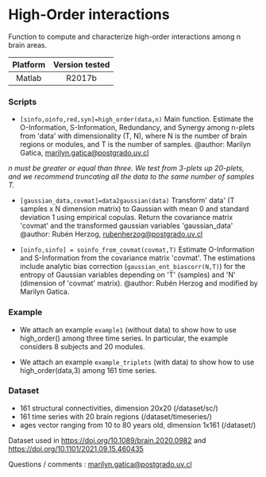 # High-Order interactions
Function to compute and characterize high-order interactions among n brain areas.

| Platform | Version tested              |
| :------: | :----------------------:    |
| Matlab   | R2017b                      |

### Scripts
*  `[sinfo,oinfo,red,syn]=high_order(data,n)` Main function. Estimate the O-Information, S-Information, Redundancy, and Synergy among n-plets from 'data' with dimensionality (T, N), where N is the number of brain regions or modules, and T is the number of samples. @author: Marilyn Gatica, marilyn.gatica@postgrado.uv.cl

*n must be greater or equal than three. We test from 3-plets up 20-plets, and we recommend truncating all the data to the same number of samples T.*
 
*  `[gaussian_data,covmat]=data2gaussian(data)` 
Transform' data' (T samples x N dimension matrix) to Gaussian with mean 0 and standard deviation 1 using empirical copulas. Return the covariance matrix 'covmat' and the transformed gaussian variables 'gaussian_data'
@author: Rubén Herzog, rubenherzog@postgrado.uv.cl

*  `[oinfo,sinfo] = soinfo_from_covmat(covmat,T)` 
Estimate O-Information and S-Information from the covariance matrix 'covmat'. The estimations include analytic bias correction (`gaussian_ent_biascorr(N,T)`) for the entropy of Gaussian variables depending on 'T' (samples) and 'N' (dimension of 'covmat' matrix).
@author: Rubén Herzog and modified by Marilyn Gatica.

### Example
* We attach an example `example1` (without data) to show how to use high_order() among three time series. In particular, the example considers 8 subjects and 20 modules.

* We attach an example `example_triplets` (with data) to show how to use high_order(data,3) among 161 time series. 

### Dataset
- 161 structural connectivities, dimension 20x20 (/dataset/sc/)
- 161 time series with 20 brain regions (/dataset/timeseries/) 
- ages vector ranging from 10 to 80 years old, dimension 1x161  (/dataset/)

Dataset used in https://doi.org/10.1089/brain.2020.0982 and https://doi.org/10.1101/2021.09.15.460435



Questions / comments : marilyn.gatica@postgrado.uv.cl
